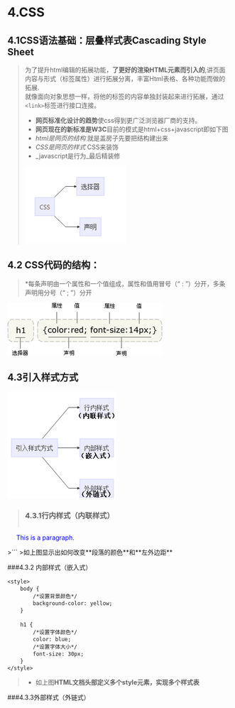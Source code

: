 # 4.CSS

## 4.1CSS语法基础：层叠样式表Cascading Style Sheet

> 为了提升html编辑的拓展功能，**了更好的渲染HTML元素而引入的**,讲页面内容与形式（标签属性）进行拓展分离，丰富Html表格、各种功能而做的拓展.  
> 就像面向对象思想一样，将他的标签的内容单独封装起来进行拓展，通过`<link>`标签进行接口连接。
>
> * **网页标准化设计的趋势**使css得到更广泛浏览器厂商的支持。
> * **网页现在的新标准是W3C**目前的模式是html+css+javascript即如下图
> * _html是网页的结构_ 就是盖房子先要把结构建出来
> * _CSS是网页的样式_ CSS来装饰
> * _javascript是行为_最后精装修 
>
> ![](/assets/css主要组成.png)

## 4.2 **CSS代码的结构：**

> \*每条声明由一个属性和一个值组成，属性和值用冒号（“ : ”）分开，多条声明用分号（“ ; ”）分开

![](/assets/css_selector.gif)

## 4.3引入样式方式

![](/assets/yinru.png)

> ### 4.3.1行内样式（内联样式）
>
>```js
 <p style="color:blue;margin-left:20px;">This is a paragraph.</p>
>```
>如上图显示出如何改变**段落的颜色**和**左外边距**

###4.3.2 内部样式（嵌入式）

```
<style>
    body {
        /*设置背景颜色*/
        background-color: yellow;
    }

    h1 {
        /*设置字体颜色*/
        color: blue;
        /*设置字体大小*/
        font-size: 30px;
    }
</style>

```
> * 如上图**HTML文档头部定义多个style元素，实现多个样式表**

###4.3.3外部样式（外链式）







